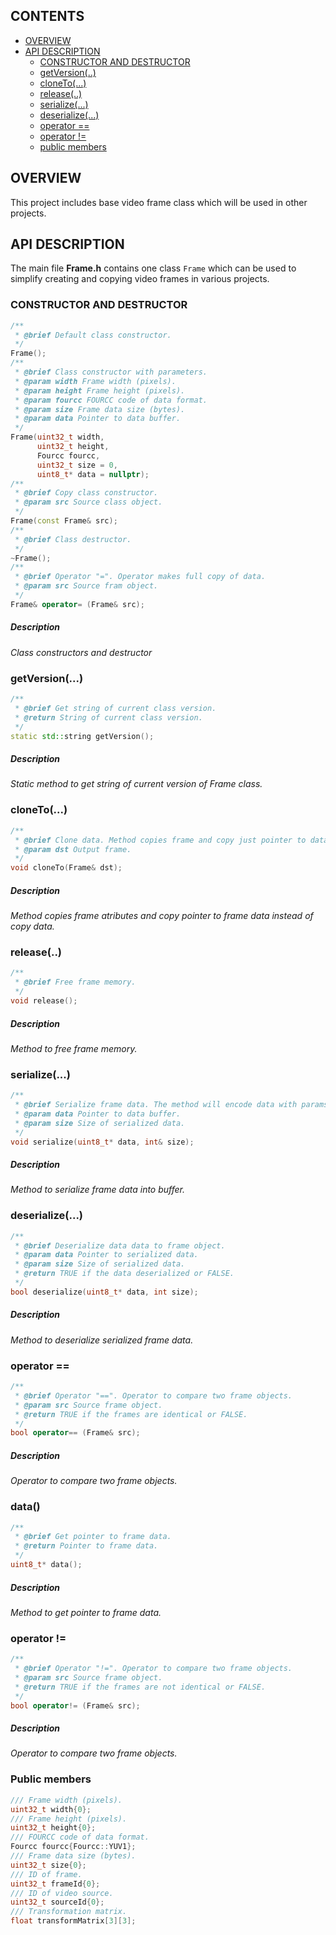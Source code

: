 ## CONTENTS

- [OVERVIEW](#overview)
- [API DESCRIPTION](#api-description)
  - [CONSTRUCTOR AND DESTRUCTOR](#constructor-and-destructor)
  - [getVersion(..)](#getversion)
  - [cloneTo(...)](#cloneto)
  - [release(..)](#release)
  - [serialize(...)](#serialize)
  - [deserialize(...)](#deserialize)
  - [operator ==](#operator-==)
  - [operator !=](#operator-!=)
  - [public members](#public-members)
  

## OVERVIEW

This project includes base video frame class which will be used
in other projects.

## API DESCRIPTION

The main file **Frame.h** contains one class `Frame` which can be used 
to simplify creating and copying video frames in various projects. 

### CONSTRUCTOR AND DESTRUCTOR

```cpp
/**
 * @brief Default class constructor.
 */
Frame();
/**
 * @brief Class constructor with parameters.
 * @param width Frame width (pixels).
 * @param height Frame height (pixels).
 * @param fourcc FOURCC code of data format.
 * @param size Frame data size (bytes).
 * @param data Pointer to data buffer.
 */
Frame(uint32_t width,
      uint32_t height,
      Fourcc fourcc,
      uint32_t size = 0,
      uint8_t* data = nullptr);
/**
 * @brief Copy class constructor.
 * @param src Source class object.
 */
Frame(const Frame& src);
/**
 * @brief Class destructor.
 */
~Frame();
/**
 * @brief Operator "=". Operator makes full copy of data.
 * @param src Source fram object.
 */
Frame& operator= (Frame& src);
```

##### Description

*Class constructors and destructor*

### getVersion(...)

```cpp
/**
 * @brief Get string of current class version.
 * @return String of current class version.
 */
static std::string getVersion();
```

##### Description

*Static method to get string of current version of Frame class.*

### cloneTo(...)

```cpp
/**
 * @brief Clone data. Method copies frame and copy just pointer to data.
 * @param dst Output frame.
 */
void cloneTo(Frame& dst);
```

##### Description

*Method copies frame atributes and copy pointer to frame data instead of copy data.*

### release(..)

```cpp
/**
 * @brief Free frame memory.
 */
void release();
```

##### Description

*Method to free frame memory.*

### serialize(...)

```cpp
/**
 * @brief Serialize frame data. The method will encode data with params.
 * @param data Pointer to data buffer.
 * @param size Size of serialized data.
 */
void serialize(uint8_t* data, int& size);
```

##### Description

*Method to serialize frame data into buffer.*

### deserialize(...)

```cpp
/**
 * @brief Deserialize data data to frame object.
 * @param data Pointer to serialized data.
 * @param size Size of serialized data.
 * @return TRUE if the data deserialized or FALSE.
 */
bool deserialize(uint8_t* data, int size);
```

##### Description

*Method to deserialize serialized frame data.*

### operator ==

```cpp
/**
 * @brief Operator "==". Operator to compare two frame objects.
 * @param src Source frame object.
 * @return TRUE if the frames are identical or FALSE.
 */
bool operator== (Frame& src);
```

##### Description

*Operator to compare two frame objects.*

### data()

```cpp
/**
 * @brief Get pointer to frame data.
 * @return Pointer to frame data.
 */
uint8_t* data();
```

##### Description

*Method to get pointer to frame data.*

### operator !=

```cpp
/**
 * @brief Operator "!=". Operator to compare two frame objects.
 * @param src Source frame object.
 * @return TRUE if the frames are not identical or FALSE.
 */
bool operator!= (Frame& src);
```

##### Description

*Operator to compare two frame objects.*

### Public members

```cpp
/// Frame width (pixels).
uint32_t width{0};
/// Frame height (pixels). 
uint32_t height{0};
/// FOURCC code of data format. 
Fourcc fourcc{Fourcc::YUV1};
/// Frame data size (bytes). 
uint32_t size{0};
/// ID of frame.
uint32_t frameId{0};
/// ID of video source.
uint32_t sourceId{0};
/// Transformation matrix.
float transformMatrix[3][3]; 
```
